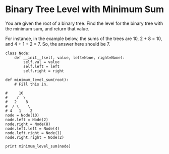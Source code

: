 # Binary Tree Level with Minimum Sum

You are given the root of a binary tree. Find the level for the binary tree with the minimum sum, and return that value.

For instance, in the example below, the sums of the trees are 10, 2 + 8 = 10, and 4 + 1 + 2 = 7. So, the answer here should be 7.
```
class Node:
    def __init__(self, value, left=None, right=None):
        self.val = value
        self.left = left
        self.right = right

def minimum_level_sum(root):
    # Fill this in.

#     10
#    /  \
#   2    8
#  / \    \
# 4   1    2
node = Node(10)
node.left = Node(2)
node.right = Node(8)
node.left.left = Node(4)
node.left.right = Node(1)
node.right.right = Node(2)

print minimum_level_sum(node)
```